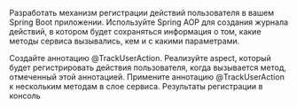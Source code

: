 Разработать механизм регистрации действий пользователя в вашем Spring Boot приложении. Используйте Spring AOP
для создания журнала действий, в котором будет сохраняться информация о том, какие методы сервиса вызывались, кем и с какими параметрами.

Создайте аннотацию @TrackUserAction.
Реализуйте aspect, который будет регистрировать действия пользователя, когда вызывается метод, отмеченный этой аннотацией.
Примените аннотацию @TrackUserAction к нескольким методам в слое сервиса.
Результаты регистрации в консоль
